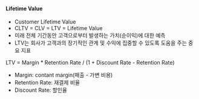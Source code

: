 #### Lifetime Value
- Customer Lifetime Value
- CLTV = CLV = LTV = Lifetime Value
- 미래 전체 기간동안 고객으로부터 발생하는 가치(순이익)에 대한 예측
- LTV는 회사가 고객과의 장기적인 관계 및 수익에 집중할 수 있도록 도움을 주는 중요 지표

LTV = Margin * Retention Rate / (1 + Discount Rate - Retention Rate)
- Margin: contant margin(매출 - 가변 비용)
- Retention Rate: 재결제 비율
- Discount Rate: 할인율